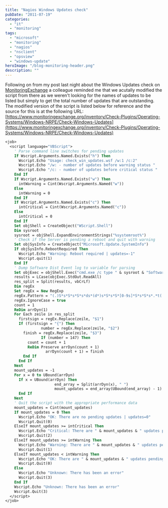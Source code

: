 ```yaml
---
title: "Nagios Windows Updates check"
pubDate: "2011-07-19"
categories: 
  - "it"
  - "monitoring"
tags: 
  - "microsoft"
  - "monitoring"
  - "nagios"
  - "nsclient"
  - "opsview"
  - "windows-update"
heroImage: "/blog-monitoring-header.png"
description: ""
---
```


Following on from my post last night about the Windows Updates check on [MonitoringExchange](https://www.monitoringexchange.org/) a colleague reminded me that we acutally modified the script from there as we weren't looking for the names of updates to be listed but simply to get the total number of updates that are outstanding. The modified version of the script is listed below for reference and the source for this is at the following URL: [https://www.monitoringexchange.org/inventory/Check-Plugins/Operating-Systems/Windows-NRPE/Check-Windows-Updates](https://www.monitoringexchange.org/inventory/Check-Plugins/Operating-Systems/Windows-NRPE/Check-Windows-Updates)

```vb
<job>
  <script language="VBScript">
    ' Parse command line switches for pending updates
    If Wscript.Arguments.Named.Exists("h") Then
      Wscript.Echo "Usage: check_win_updates.wsf /w:1 /c:2"
      Wscript.Echo "/w: - number of updates before warning status "
      Wscript.Echo "/c: - number of updates before critical status "
    End If
    If Wscript.Arguments.Named.Exists("w") Then
      intWarning = Cint(Wscript.Arguments.Named("w"))
    Else
      intWarning = 0
    End If
    If Wscript.Arguments.Named.Exists("c") Then
      intCritical = Cint(Wscript.Arguments.Named("c"))
    Else
      intCritical = 0
    End If
    Set objShell = CreateObject("WScript.Shell")
    Dim sysroot
    sysroot = objShell.ExpandEnvironmentStrings("%systemroot%")
    ' Check if the Server is pending a reboot and quit with warning
    Set objSysInfo = CreateObject("Microsoft.Update.SystemInfo")
    If objSysInfo.RebootRequired Then
      Wscript.Echo "Warning: Reboot required | updates=-1"
      Wscript.quit(1)
    End If
    ' Dump Software Dist Event log to variable for parsing
    Set objExec = objShell.Exec("cmd.exe /c type " & sysroot & "SoftwareDistributionReportingEvents.log")
    results = LCase(objExec.StdOut.ReadAll)
    res_split = Split(results, vbCrLf)
    Dim regEx
    Set regEx = New RegExp
    regEx.Pattern = "(.)S*s*S*s*S*s*ds*(d*)s*S*s*S*[0-9s]*S*s*S*s*.*t(.*)"
    regEx.IgnoreCase = true
    count = 1
    ReDim arrDyn(1)
    For Each zeile in res_split
      firstsign = regEx.Replace(zeile, "$1")
      If (firstsign = "{") Then
                number = regEx.Replace(zeile, "$2")
        finish = regEx.Replace(zeile, "$3")
                If (number = 147) Then
          count = count + 1
          ReDim Preserve arrDyn(count + 1)
                  arrDyn(count + 1) = finish
        End If
      End If
    Next
    mount_updates = -1
    For x = 0 to UBound(arrDyn)
      If x = UBound(arrDyn) Then
                      end_array = Split(arrDyn(x), " ")
                      mount_updates = end_array(UBound(end_array) - 1)
      End If
    Next
    ' Quit the script with the appropriate performance data
    mount_updates = Cint(mount_updates)
    If mount_updates = 0 Then
      Wscript.Echo "OK: There are no pending updates | updates=0"
      Wscript.Quit(0)
    ElseIf mount_updates >= intCritical Then
      Wscript.Echo "Critical: There are " & mount_updates & " updates pending | updates=" & mount_updates
      Wscript.Quit(2)
    ElseIf mount_updates >= intWarning Then
      Wscript.Echo "Warning: There are " & mount_updates & " updates pending | updates=" & mount_updates
      Wscript.Quit(1)
    ElseIf mount_updates < intWarning Then
      Wscript.Echo "OK: There are " & mount_updates & " updates pending | updates=" & mount_updates
      Wscript.Quit(0)
    Else
      Wscript.Echo "Unknown: There has been an error"
      Wscript.Quit(3)
    End If
    Wscript.Echo "Unknown: There has been an error"
    Wscript.Quit(3)
  </script>
</job>
```
